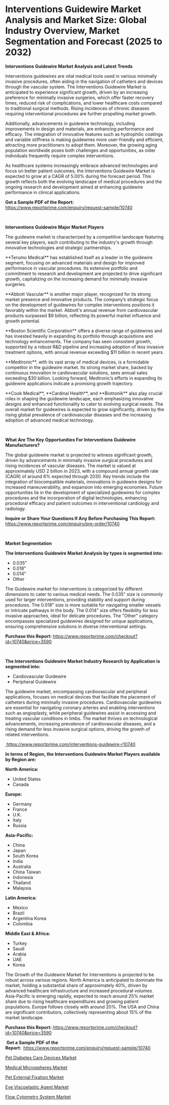 <p><h1>Interventions Guidewire Market Analysis and Market Size: Global Industry Overview, Market Segmentation and Forecast (2025 to 2032)</h1></p><p><strong>Interventions Guidewire Market Analysis and Latest Trends</strong></p>
<p><p>Interventions guidewires are vital medical tools used in various minimally invasive procedures, often aiding in the navigation of catheters and devices through the vascular system. The Interventions Guidewire Market is anticipated to experience significant growth, driven by an increasing preference for minimally invasive surgeries, which offer faster recovery times, reduced risk of complications, and lower healthcare costs compared to traditional surgical methods. Rising incidences of chronic diseases requiring interventional procedures are further propelling market growth.</p><p>Additionally, advancements in guidewire technology, including improvements in design and materials, are enhancing performance and efficacy. The integration of innovative features such as hydrophilic coatings and variable stiffness is making guidewires more user-friendly and efficient, attracting more practitioners to adopt them. Moreover, the growing aging population worldwide poses both challenges and opportunities, as older individuals frequently require complex interventions.</p><p>As healthcare systems increasingly embrace advanced technologies and focus on better patient outcomes, the Interventions Guidewire Market is expected to grow at a CAGR of 5.00% during the forecast period. This growth reflects both the evolving landscape of medical procedures and the ongoing research and development aimed at enhancing guidewire performance in clinical applications.</p></p>
<p><strong>Get a Sample PDF of the Report:&nbsp;</strong> <a href="https://www.reportprime.com/enquiry/request-sample/10740?utm_campaign=2031&utm_medium=2&utm_source=Github&utm_content=ia&utm_term=20032025&utm_id=interventions-guidewire">https://www.reportprime.com/enquiry/request-sample/10740</a></p>
<p>&nbsp;</p>
<p><strong>Interventions Guidewire Major Market Players</strong></p>
<p><p>The guidewire market is characterized by a competitive landscape featuring several key players, each contributing to the industry's growth through innovative technologies and strategic partnerships.</p><p>**Terumo Medical** has established itself as a leader in the guidewire segment, focusing on advanced materials and design for improved performance in vascular procedures. Its extensive portfolio and commitment to research and development are projected to drive significant growth, capitalizing on the increasing demand for minimally invasive surgeries.</p><p>**Abbott Vascular** is another major player, recognized for its strong market presence and innovative products. The company’s strategic focus on the development of guidewires for complex interventions positions it favorably within the market. Abbott's annual revenue from cardiovascular products surpassed $9 billion, reflecting its powerful market influence and growth potential.</p><p>**Boston Scientific Corporation** offers a diverse range of guidewires and has invested heavily in expanding its portfolio through acquisitions and technology enhancements. The company has seen consistent growth, supported by a robust R&D pipeline and increasing adoption of less invasive treatment options, with annual revenue exceeding $11 billion in recent years.</p><p>**Medtronic**, with its vast array of medical devices, is a formidable competitor in the guidewire market. Its strong market share, backed by continuous innovation in cardiovascular solutions, sees annual sales exceeding $30 billion. Looking forward, Medtronic’s efforts in expanding its guidewire applications indicate a promising growth trajectory.</p><p>**Cook Medical**, **Cardinal Health**, and **Biotronik** also play crucial roles in shaping the guidewire landscape, each emphasizing innovative designs and enhanced functionality to cater to evolving surgical needs. The overall market for guidewires is expected to grow significantly, driven by the rising global prevalence of cardiovascular diseases and the increasing adoption of advanced medical technology.</p></p>
<p>&nbsp;</p>
<p><strong>What Are The Key Opportunities For Interventions Guidewire Manufacturers?</strong></p>
<p><p>The global guidewire market is projected to witness significant growth, driven by advancements in minimally invasive surgical procedures and rising incidences of vascular diseases. The market is valued at approximately USD 2 billion in 2023, with a compound annual growth rate (CAGR) of around 6% expected through 2030. Key trends include the integration of biocompatible materials, innovations in guidewire designs for increased maneuverability, and expansion into emerging economies. Future opportunities lie in the development of specialized guidewires for complex procedures and the incorporation of digital technologies, enhancing procedural efficacy and patient outcomes in interventional cardiology and radiology.</p></p>
<p><strong>Inquire or Share Your Questions If Any Before Purchasing This Report:</strong> <a href="https://www.reportprime.com/enquiry/pre-order/10740?utm_campaign=2031&utm_medium=2&utm_source=Github&utm_content=ia&utm_term=20032025&utm_id=interventions-guidewire">https://www.reportprime.com/enquiry/pre-order/10740</a></p>
<p>&nbsp;</p>
<p><strong>Market Segmentation</strong></p>
<p><strong>The Interventions Guidewire Market Analysis by types is segmented into:</strong></p>
<p><ul><li>0.035"</li><li>0.018"</li><li>0.014"</li><li>Other</li></ul></p>
<p><p>The Guidewire market for interventions is categorized by different dimensions to cater to various medical needs. The 0.035" size is commonly used for larger interventions, providing stability and support during procedures. The 0.018" size is more suitable for navigating smaller vessels or intricate pathways in the body. The 0.014" size offers flexibility for less invasive approaches, ideal for delicate procedures. The "Other" category encompasses specialized guidewires designed for unique applications, ensuring comprehensive solutions in diverse interventional settings.</p></p>
<p><strong>Purchase this Report:&nbsp;</strong><a href="https://www.reportprime.com/checkout?id=10740&price=3590&utm_campaign=2031&utm_medium=2&utm_source=Github&utm_content=ia&utm_term=20032025&utm_id=interventions-guidewire">https://www.reportprime.com/checkout?id=10740&price=3590</a></p>
<p>&nbsp;</p>
<p><strong>The Interventions Guidewire Market Industry Research by Application is segmented into:</strong></p>
<p><ul><li>Cardiovascular Guidewire</li><li>Peripheral Guidewire</li></ul></p>
<p><p>The guidewire market, encompassing cardiovascular and peripheral applications, focuses on medical devices that facilitate the placement of catheters during minimally invasive procedures. Cardiovascular guidewires are essential for navigating coronary arteries and enabling interventions such as angioplasty, while peripheral guidewires assist in accessing and treating vascular conditions in limbs. The market thrives on technological advancements, increasing prevalence of cardiovascular diseases, and a rising demand for less invasive surgical options, driving the growth of related interventions.</p></p>
<p><a href="https://www.reportprime.com/interventions-guidewire-r10740?utm_campaign=2031&utm_medium=2&utm_source=Github&utm_content=ia&utm_term=20032025&utm_id=interventions-guidewire">&nbsp;https://www.reportprime.com/interventions-guidewire-r10740</a></p>
<p><strong>In terms of Region, the Interventions Guidewire Market Players available by Region are:</strong></p>
<p>
    <p> <strong> North America: </strong>
        <ul>
            <li>United States</li>
            <li>Canada</li>
        </ul>
        </p> 
    <p> <strong> Europe: </strong>
        <ul>
            <li>Germany</li>
            <li>France</li>
            <li>U.K.</li>
            <li>Italy</li>
            <li>Russia</li>
        </ul>
        </p> 
    <p> <strong> Asia-Pacific: </strong>
        <ul>
            <li>China</li>
            <li>Japan</li>
            <li>South Korea</li>
            <li>India</li>
            <li>Australia</li>
            <li>China Taiwan</li>
            <li>Indonesia</li>
            <li>Thailand</li>
            <li>Malaysia</li>
        </ul>
        </p> 
    <p> <strong> Latin America: </strong>
        <ul>
            <li>Mexico</li>
            <li>Brazil</li>
            <li>Argentina Korea</li>
            <li>Colombia</li>
        </ul>
        </p> 
    <p> <strong> Middle East & Africa: </strong>
        <ul>
            <li>Turkey</li>
            <li>Saudi</li>
            <li>Arabia</li>
            <li>UAE</li>
            <li>Korea</li>
        </ul>
    </p>
    </p>
<p><p>The Growth of the Guidewire Market for Interventions is projected to be robust across various regions. North America is anticipated to dominate the market, holding a substantial share of approximately 40%, driven by advanced healthcare infrastructure and increased procedural volumes. Asia-Pacific is emerging rapidly, expected to reach around 25% market share due to rising healthcare expenditures and growing patient populations. Europe follows closely with around 20%. The USA and China are significant contributors, collectively representing about 15% of the market landscape.</p></p>
<p><strong>Purchase this Report: </strong><a href="https://www.reportprime.com/checkout?id=10740&price=3590&utm_campaign=2031&utm_medium=2&utm_source=Github&utm_content=ia&utm_term=20032025&utm_id=interventions-guidewire">https://www.reportprime.com/checkout?id=10740&price=3590</a></p>
<p>&nbsp;<strong>Get a Sample PDF of the Report:&nbsp;&nbsp;</strong><a href="https://www.reportprime.com/enquiry/request-sample/10740?utm_campaign=2031&utm_medium=2&utm_source=Github&utm_content=ia&utm_term=20032025&utm_id=interventions-guidewire">https://www.reportprime.com/enquiry/request-sample/10740</a></p>
<p><strong></strong></p>
<p><p><a href="https://github.com/tyreinhssan/Market-Research-Report-List-1/blob/main/pet-diabetes-care-devices-market.md?utm_campaign=2031&utm_medium=2&utm_source=Github&utm_content=ia&utm_term=20032025&utm_id=interventions-guidewire">Pet Diabetes Care Devices Market</a></p><p><a href="https://github.com/aertsfecto0h/Market-Research-Report-List-1/blob/main/medical-microspheres-market.md?utm_campaign=2031&utm_medium=2&utm_source=Github&utm_content=ia&utm_term=20032025&utm_id=interventions-guidewire">Medical Microspheres Market</a></p><p><a href="https://github.com/ftnlewins/Market-Research-Report-List-1/blob/main/pet-external-fixation-market.md?utm_campaign=2031&utm_medium=2&utm_source=Github&utm_content=ia&utm_term=20032025&utm_id=interventions-guidewire">Pet External Fixation Market</a></p><p><a href="https://github.com/hiwatchucuy/Market-Research-Report-List-1/blob/main/eye-viscoelastic-agent-market.md?utm_campaign=2031&utm_medium=2&utm_source=Github&utm_content=ia&utm_term=20032025&utm_id=interventions-guidewire">Eye Viscoelastic Agent Market</a></p><p><a href="https://github.com/barlevsebako/Market-Research-Report-List-1/blob/main/flow-cytometry-system-market.md?utm_campaign=2031&utm_medium=2&utm_source=Github&utm_content=ia&utm_term=20032025&utm_id=interventions-guidewire">Flow Cytometry System Market</a></p></p>